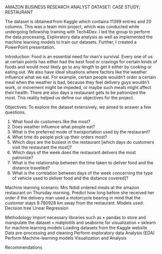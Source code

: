  
AMAZON BUSINESS RESEARCH ANALYST DATASET: CASE  STUDY; RESTAURANT

The dataset is obtained from Kaggle which contains 11399 entries and 20 columns. This was a 
team mini project, which was conducted while undergoing fellowship training with Tech4Dev. 
I led the group to perform the data processing, Exploratory data analysis as well as implemented the machine learning models to train our datasets. Further, I created a PowerPoint presentation.

 
Introduction:
Food is an essential need for man's survival. Every one of us at certain points has either had the best food or cravings for certain kinds of foods and would most likely go to any length to get it either by cooking or eating out.
We also have ideal situations where factors like the weather influence what we eat.  For example, certain people wouldn't order a certain meal when the weather is bad, because they feel delivery guys wouldn't work, or movement might be impeded, or maybe such meals might affect their health. There are also days a restaurant gets to be patronized the most.
This reality helped us define our objectives for the project.

Objectives:
To explore the dataset extensively, we aimed to answer a few questions. 

1.	What food do customers like the most?
2.	Does weather influence what people eat?
3.	What is the preferred mode of transportation used by the restaurant? 
4.	What time do people pick up their orders most?
5.	Which days are the busiest in the restaurant [which days do customers visit the restaurant the most]?
6. Which days of the week does the restaurant delivers the most patronize?
7. What is the relationship between the time taken to deliver food and the distance travelled? 
8. What is the correlation between days of the week concerning the type of vehicle used to deliver food and the distance covered]?

Machine learning scenario:
Mrs Ndidi ordered meals at the amazon restaurant on Thursday morning. Predict how long before she received her order if the delivery man used a motorcycle bearing in mind that the customer stays 9.760928 km away from the restaurant.
Models used:
Decision tree
Linear Regression 

Methodology 
Import necessary libraries such as 
•	pandas to store and manipulate the dataset
•	matplotlib and seaborne for visualization
•	sklearn for machine learning models 
Loading datasets from the Kaggle website
Data pre-processing and cleaning
Perform exploratory data Analysis (EDA)
Perform Machine-learning models
Visualization and Analysis

Recommendations 
